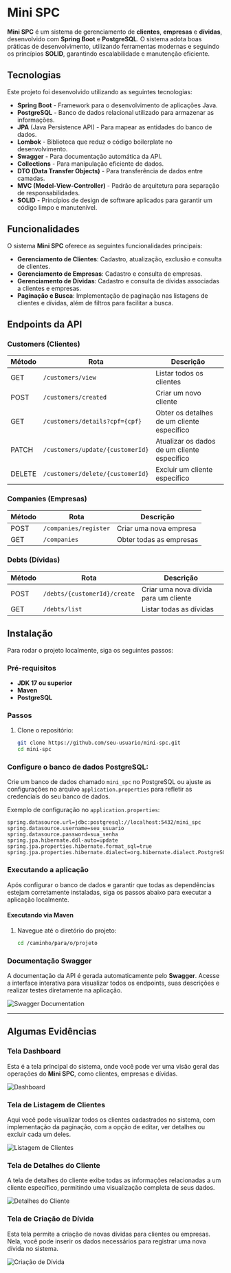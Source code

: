# Mini SPC

**Mini SPC** é um sistema de gerenciamento de **clientes**, **empresas** e **dívidas**, desenvolvido com **Spring Boot** e **PostgreSQL**. O sistema adota boas práticas de desenvolvimento, utilizando ferramentas modernas e seguindo os princípios **SOLID**, garantindo escalabilidade e manutenção eficiente.

## Tecnologias

Este projeto foi desenvolvido utilizando as seguintes tecnologias:

- **Spring Boot** - Framework para o desenvolvimento de aplicações Java.
- **PostgreSQL** - Banco de dados relacional utilizado para armazenar as informações.
- **JPA** (Java Persistence API) - Para mapear as entidades do banco de dados.
- **Lombok** - Biblioteca que reduz o código boilerplate no desenvolvimento.
- **Swagger** - Para documentação automática da API.
- **Collections** - Para manipulação eficiente de dados.
- **DTO (Data Transfer Objects)** - Para transferência de dados entre camadas.
- **MVC (Model-View-Controller)** - Padrão de arquitetura para separação de responsabilidades.
- **SOLID** - Princípios de design de software aplicados para garantir um código limpo e manutenível.

## Funcionalidades

O sistema **Mini SPC** oferece as seguintes funcionalidades principais:

- **Gerenciamento de Clientes**: Cadastro, atualização, exclusão e consulta de clientes.
- **Gerenciamento de Empresas**: Cadastro e consulta de empresas.
- **Gerenciamento de Dívidas**: Cadastro e consulta de dívidas associadas a clientes e empresas.
- **Paginação e Busca**: Implementação de paginação nas listagens de clientes e dívidas, além de filtros para facilitar a busca.

## Endpoints da API

### **Customers (Clientes)**

| Método | Rota                                | Descrição                                   |
|--------|-------------------------------------|---------------------------------------------|
| GET    | `/customers/view`                   | Listar todos os clientes                   |
| POST   | `/customers/created`                | Criar um novo cliente                      |
| GET    | `/customers/details?cpf={cpf}`      | Obter os detalhes de um cliente específico |
| PATCH  | `/customers/update/{customerId}`    | Atualizar os dados de um cliente específico|
| DELETE | `/customers/delete/{customerId}`    | Excluir um cliente específico              |

### **Companies (Empresas)**

| Método | Rota                                | Descrição                                   |
|--------|-------------------------------------|---------------------------------------------|
| POST   | `/companies/register`               | Criar uma nova empresa                     |
| GET    | `/companies`                        | Obter todas as empresas                    |

### **Debts (Dívidas)**

| Método | Rota                                | Descrição                                   |
|--------|-------------------------------------|---------------------------------------------|
| POST   | `/debts/{customerId}/create`        | Criar uma nova dívida para um cliente      |
| GET    | `/debts/list`                       | Listar todas as dívidas                   |

## Instalação

Para rodar o projeto localmente, siga os seguintes passos:

### Pré-requisitos

- **JDK 17 ou superior**
- **Maven**
- **PostgreSQL**

### Passos

1. Clone o repositório:

   ```bash
   git clone https://github.com/seu-usuario/mini-spc.git
   cd mini-spc
   ```

### Configure o banco de dados PostgreSQL:

Crie um banco de dados chamado `mini_spc` no PostgreSQL ou ajuste as configurações no arquivo `application.properties` para refletir as credenciais do seu banco de dados.

Exemplo de configuração no `application.properties`:

```properties
spring.datasource.url=jdbc:postgresql://localhost:5432/mini_spc
spring.datasource.username=seu_usuario
spring.datasource.password=sua_senha
spring.jpa.hibernate.ddl-auto=update
spring.jpa.properties.hibernate.format_sql=true
spring.jpa.properties.hibernate.dialect=org.hibernate.dialect.PostgreSQLDialect
```

### Executando a aplicação

Após configurar o banco de dados e garantir que todas as dependências estejam corretamente instaladas, siga os passos abaixo para executar a aplicação localmente.

#### Executando via Maven

1. Navegue até o diretório do projeto:

   ```bash
   cd /caminho/para/o/projeto
   ```

### Documentação Swagger

A documentação da API é gerada automaticamente pelo **Swagger**. Acesse a interface interativa para visualizar todos os endpoints, suas descrições e realizar testes diretamente na aplicação.

![Swagger Documentation](./images/swagger.png)

---

## Algumas Evidências

### Tela Dashboard

Esta é a tela principal do sistema, onde você pode ver uma visão geral das operações do **Mini SPC**, como clientes, empresas e dívidas.

![Dashboard](./images/dashboard.png)

### Tela de Listagem de Clientes

Aqui você pode visualizar todos os clientes cadastrados no sistema, com implementação da paginação, com a opção de editar, ver detalhes ou excluir cada um deles.

![Listagem de Clientes](./images/customers.png)

### Tela de Detalhes do Cliente

A tela de detalhes do cliente exibe todas as informações relacionadas a um cliente específico, permitindo uma visualização completa de seus dados.

![Detalhes do Cliente](./images/detalhes.png)

### Tela de Criação de Dívida

Esta tela permite a criação de novas dívidas para clientes ou empresas. Nela, você pode inserir os dados necessários para registrar uma nova dívida no sistema.

![Criação de Dívida](./images/divida.png)





